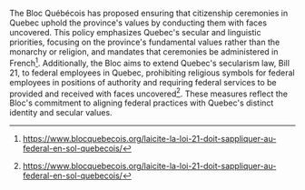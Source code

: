 The Bloc Québécois has proposed ensuring that citizenship ceremonies in Quebec uphold the province's values by conducting them with faces uncovered. This policy emphasizes Quebec's secular and linguistic priorities, focusing on the province's fundamental values rather than the monarchy or religion, and mandates that ceremonies be administered in French[^1]. Additionally, the Bloc aims to extend Quebec's secularism law, Bill 21, to federal employees in Quebec, prohibiting religious symbols for federal employees in positions of authority and requiring federal services to be provided and received with faces uncovered[^2]. These measures reflect the Bloc's commitment to aligning federal practices with Quebec's distinct identity and secular values.

[^1]: https://www.blocquebecois.org/laicite-la-loi-21-doit-sappliquer-au-federal-en-sol-quebecois/
[^2]: https://www.blocquebecois.org/laicite-la-loi-21-doit-sappliquer-au-federal-en-sol-quebecois/
